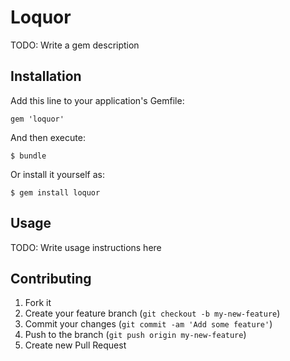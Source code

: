 # Loquor

TODO: Write a gem description

## Installation

Add this line to your application's Gemfile:

    gem 'loquor'

And then execute:

    $ bundle

Or install it yourself as:

    $ gem install loquor

## Usage

TODO: Write usage instructions here

## Contributing

1. Fork it
2. Create your feature branch (`git checkout -b my-new-feature`)
3. Commit your changes (`git commit -am 'Add some feature'`)
4. Push to the branch (`git push origin my-new-feature`)
5. Create new Pull Request
